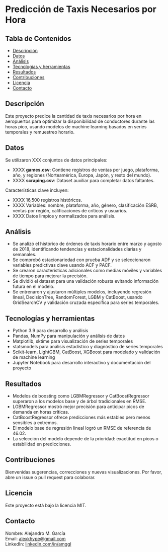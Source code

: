 # Predicción de Taxis Necesarios por Hora

## Tabla de Contenidos
- [Descripción](#Descripción)
- [Datos](#Datos)
- [Análisis](#Análisis)
- [Tecnologías y herramientas](#Tecnologías-y-herramientas)
- [Resultados](#Resultados)
- [Contribuciones](#Contribuciones)
- [Licencia](#Licencia)
- [Contacto](#Contacto)

## Descripción
Este proyecto predice la cantidad de taxis necesarios por hora en aeropuertos para optimizar la disponibilidad de conductores durante las horas pico, usando modelos de machine learning basados en series temporales y remuestreo horario.

## Datos
Se utilizaron XXX conjuntos de datos principales:  
- XXXX **games.csv**: Contiene registros de ventas por juego, plataforma, año, y regiones (Norteamérica, Europa, Japón, y resto del mundo).  
- XXXX **scraping.csv**: Dataset auxiliar para completar datos faltantes.  

Características clave incluyen:  
- XXXX 16,500 registros históricos.  
- XXXX Variables: nombre, plataforma, año, género, clasificación ESRB, ventas por región, calificaciones de críticos y usuarios.  
- XXXX Datos limpios y normalizados para análisis.  

## Análisis
- Se analizó el histórico de órdenes de taxis horario entre marzo y agosto de 2018, identificando tendencias y estacionalidades diarias y semanales.
- Se comprobó estacionariedad con prueba ADF y se seleccionaron variables predictivas clave usando ACF y PACF.
- Se crearon características adicionales como medias móviles y variables de tiempo para mejorar la precisión.
- Se dividió el dataset para una validación robusta evitando información futura en el modelo.
- Se entrenaron y ajustaron múltiples modelos, incluyendo regresión lineal, DecisionTree, RandomForest, LGBM y CatBoost, usando GridSearchCV y validación cruzada específica para series temporales.

## Tecnologías y herramientas
- Python 3.9 para desarrollo y análisis
- Pandas, NumPy para manipulación y análisis de datos
- Matplotlib, sktime para visualización de series temporales
- statsmodels para análisis estadístico y diagnóstico de series temporales
- Scikit-learn, LightGBM, CatBoost, XGBoost para modelado y validación de machine learning
- Jupyter Notebook para desarrollo interactivo y documentación del proyecto

## Resultados
- Modelos de boosting como LGBMRegressor y CatBoostRegressor superaron a los modelos base y de árbol tradicionales en RMSE.
- LGBMRegressor mostró mejor precisión para anticipar picos de demanda en horas críticas.
- CatBoostRegressor ofrece predicciones más estables pero menos sensibles a extremos.
- El modelo base de regresión lineal logró un RMSE de referencia de 46.02.
- La selección del modelo depende de la prioridad: exactitud en picos o estabilidad en predicciones.

## Contribuciones
Bienvenidas sugerencias, correcciones y nuevas visualizaciones. Por favor, abre un issue o pull request para colaborar.

## Licencia
Este proyecto está bajo la licencia MIT.

## Contacto
Nombre: Alejandro M. García  
Email: [alexkhype@gmail.com](mailto:alexkhype@gmail.com)  
LinkedIn: [linkedin.com/in/amggl](https://linkedin.com/in/amggl)
